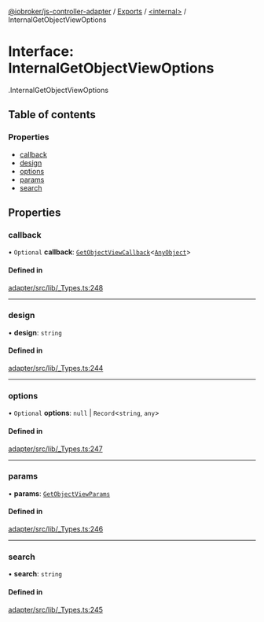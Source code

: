 [@iobroker/js-controller-adapter](../README.md) / [Exports](../modules.md) / [<internal\>](../modules/internal_.md) / InternalGetObjectViewOptions

# Interface: InternalGetObjectViewOptions

[<internal>](../modules/internal_.md).InternalGetObjectViewOptions

## Table of contents

### Properties

- [callback](internal_.InternalGetObjectViewOptions.md#callback)
- [design](internal_.InternalGetObjectViewOptions.md#design)
- [options](internal_.InternalGetObjectViewOptions.md#options)
- [params](internal_.InternalGetObjectViewOptions.md#params)
- [search](internal_.InternalGetObjectViewOptions.md#search)

## Properties

### callback

• `Optional` **callback**: [`GetObjectViewCallback`](../modules/internal_.md#getobjectviewcallback)<[`AnyObject`](../modules/internal_.md#anyobject)\>

#### Defined in

[adapter/src/lib/_Types.ts:248](https://github.com/ioBroker/ioBroker.js-controller/blob/63242509/packages/adapter/src/lib/_Types.ts#L248)

___

### design

• **design**: `string`

#### Defined in

[adapter/src/lib/_Types.ts:244](https://github.com/ioBroker/ioBroker.js-controller/blob/63242509/packages/adapter/src/lib/_Types.ts#L244)

___

### options

• `Optional` **options**: ``null`` \| `Record`<`string`, `any`\>

#### Defined in

[adapter/src/lib/_Types.ts:247](https://github.com/ioBroker/ioBroker.js-controller/blob/63242509/packages/adapter/src/lib/_Types.ts#L247)

___

### params

• **params**: [`GetObjectViewParams`](internal_.GetObjectViewParams.md)

#### Defined in

[adapter/src/lib/_Types.ts:246](https://github.com/ioBroker/ioBroker.js-controller/blob/63242509/packages/adapter/src/lib/_Types.ts#L246)

___

### search

• **search**: `string`

#### Defined in

[adapter/src/lib/_Types.ts:245](https://github.com/ioBroker/ioBroker.js-controller/blob/63242509/packages/adapter/src/lib/_Types.ts#L245)
